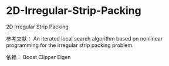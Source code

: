 # 2D-Irregular-Strip-Packing
2D Irregular Strip Packing


参考文献：
An iterated local search algorithm based on nonlinear programming for the irregular strip packing problem.

依赖：
Boost
Clipper
Eigen
